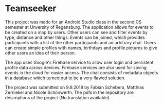 # Teamseeker

This project was made for an Android Studio class in the second CS semester at Unversity of Regensburg.
The application allows for events to be created on a map by users. Other users can see and filter events by type, distance and other things.
Events can be joined, which provides participants with a list of the other participants and an arbitrary chat.
Users can create simple profiles with names, birthdays and profile pictures to give other users an idea of their person.

The app uses Google's Firebase service to allow user login and persistent profile data across devices.
Firebase services are also used for saving events in the cloud for easier access.
The chat consists of metadata objects in a database which turned out to be a very flawed solution.

The project was submitted on 9.9.2018 by Fabian Schebera, Matthias Zerniekel and Nicole Schönwerth.
The pdfs in the repository are descriptions of the project (No translation available).
